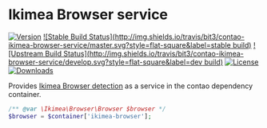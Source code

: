 Ikimea Browser service
======================
[![Version](http://img.shields.io/packagist/v/bit3/contao-ikimea-browser-service.svg?style=flat-square)](https://packagist.org/packages/bit3/contao-ikimea-browser-service)
[![Stable Build Status](http://img.shields.io/travis/bit3/contao-ikimea-browser-service/master.svg?style=flat-square&label=stable build)](https://travis-ci.org/bit3/contao-ikimea-browser-service)
[![Upstream Build Status](http://img.shields.io/travis/bit3/contao-ikimea-browser-service/develop.svg?style=flat-square&label=dev build)](https://travis-ci.org/bit3/contao-ikimea-browser-service)
[![License](http://img.shields.io/packagist/l/bit3/contao-ikimea-browser-service.svg?style=flat-square)](http://spdx.org/licenses/LGPL-3.0+)
[![Downloads](http://img.shields.io/packagist/dt/bit3/contao-ikimea-browser-service.svg?style=flat-square)](https://packagist.org/packages/bit3/contao-ikimea-browser-service)

Provides [Ikimea Browser detection](https://github.com/Ikimea/Browser) as a service in the contao dependency container.

```php
/** @var \Ikimea\Browser\Browser $browser */
$browser = $container['ikimea-browser'];
```
